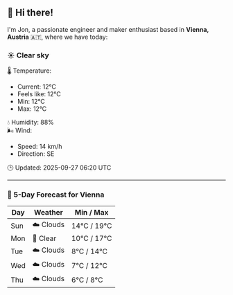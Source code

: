## 👋 Hi there!

I'm Jon, a passionate engineer and maker enthusiast based in **Vienna, Austria** 🇦🇹, where we have today:

### ☀️ Clear sky 

🌡️ Temperature: 
* Current: 12°C
* Feels like: 12°C
* Min: 12°C 
* Max: 12°C  

💧 Humidity: 88%  
🌬️ Wind: 
* Speed: 14 km/h 
* Direction: SE  

🕒 Updated: 2025-09-27 06:20 UTC

---

### 📅 5-Day Forecast for Vienna

| Day | Weather | Min / Max |
|-----|---------|------------|
| Sun | ☁️ Clouds | 14°C / 19°C |
| Mon | 🌙 Clear | 10°C / 17°C |
| Tue | ☁️ Clouds | 8°C / 14°C |
| Wed | ☁️ Clouds | 7°C / 12°C |
| Thu | ☁️ Clouds | 6°C / 8°C |

